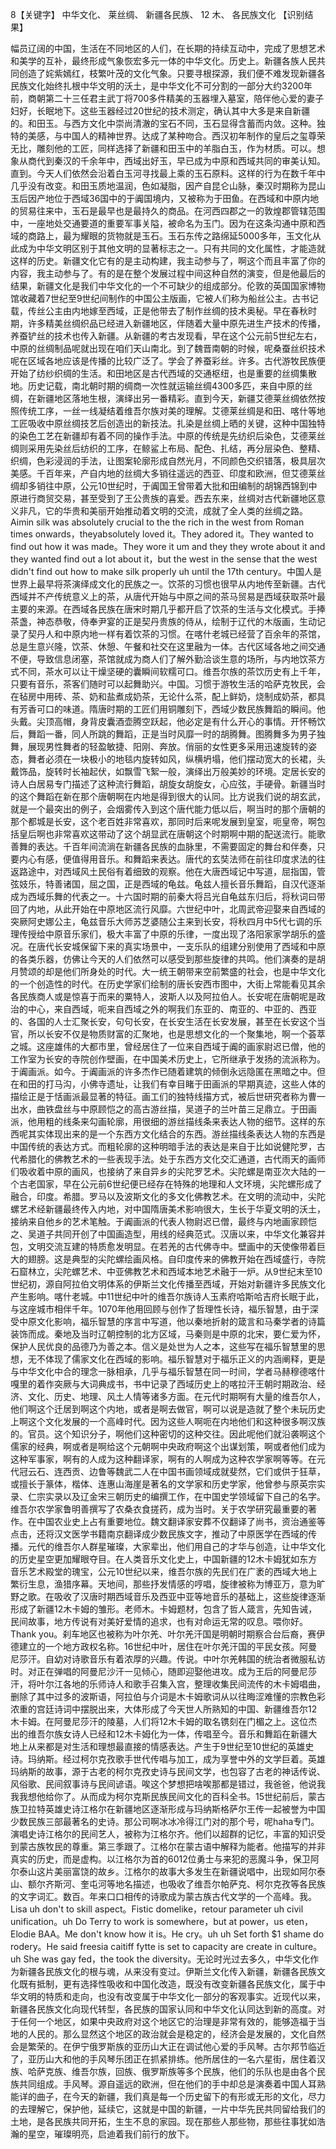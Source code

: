 8【关键字】 中华文化、 莱丝绸、 新疆各民族、 12 木、 各民族文化
【识别结果】
          
幅员辽阔的中国，生活在不同地区的人们，在长期的持续互动中，完成了思想艺术和美学的互补，最终形成气象恢宏多元一体的中华文化。历史上。新疆各族人民共同创造了姹紫嫣红，枝繁叶茂的文化气象。只要寻根探源，我们便不难发现新疆各民族文化始终扎根中华文明的沃土，是中华文化不可分割的一部分大约3200年前，商朝第二十三任君主武丁将700多件精美的玉器埋入墓室，陪伴他心爱的妻子妇好，长眠地下。这些玉器经过20世纪的技术测定，确认其中大多是来自新疆的。和田玉。与西方文化中崇尚清澈的宝石不同，玉石显得含蓄而内敛。这种。独特的美感，与中国人的精神世界。达成了某种吻合。西汉初年制作的皇后之玺尊荣无比，雕刻他的工匠，同样选择了新疆和田玉中的羊脂白玉，作为材质。可以。想象从商代到秦汉的千余年中，西域出好玉，早已成为中原和西域共同的审美认知。直到。今天人们依然会沿着白玉河寻找最上乘的玉石原料。这样的行为在数千年中几乎没有改变。和田玉质地温润，色如凝脂，因产自昆仑山脉，秦汉时期称为昆山玉后因产地位于西域36国中的于阗国境内，又被称为于田鱼。在西域和中原内地的贸易往来中，玉石是最早也是最持久的商品。在河西四郡之一的敦煌郡管辖范围中，一座地处交通要道的重要军事关隘，被命名为玉门。因为在这条沟通中原和西域的商路上，最为耀眼的货物就是玉石。玉石东传之路绵延5000多年，玉文化从此成为中华文明区别于其他文明的显著标志之一。只有共同的文化属性，才能造就这样的历史。新疆文化它有的是主动构建，我主动参与了，啊这个而且丰富了你的内容，我主动参与了。有的是在整个发展过程中间这种自然的演变，但是他最后的结果，新疆文化是我们中华文化的一个不可缺少的组成部分。伦敦的英国国家博物馆收藏着7世纪至9世纪间制作的中国公主版画，它被人们称为船丝公主。古书记载，传丝公主由内地嫁至西域，正是他带去了制作丝绸的技术奥秘。早在春秋时期，许多精美丝绸织品已经进入新疆地区，伴随着大量中原先进生产技术的传播，养蚕铲丝的技术也传入新疆。从新疆的考古发现看，早在这个公元前5世纪左右，中原的丝绸制品呢就出现在咱们天山南北。到了魏晋南朝的时候，呢桑蚕丝织技术呢在区域各地应该是传播的比较广泛了。学会了养蚕彩丝。许多。古代游牧民族便开始了纺纱织绸的生活。和田地区是古代西域的交通枢纽，也是重要的丝绸集散地。历史记载，南北朝时期的绸商一次性就运输丝绸4300多匹，来自中原的丝绸，在新疆地区落地生根，演绎出另一番精彩。直到今天，新疆艾德莱丝绸依然按照传统工序，一丝一线凝结着维吾尔族对美的理解。艾德莱丝绸是和田、喀什等地工匠吸收中原丝绸技艺后创造出的新技法。扎染是丝绸上晒的关键，这种中国独特的染色工艺在新疆却有着不同的操作手法。中原的传统是先纺织后染色，艾德莱丝绸则采用先染丝后纺织的工序，在鲸鲨上布局、配色、扎结，再分层染色、整精、织绸，色彩浸润的手法，让图案轮廓形成自然光月，不同颜色交织错落，极具层次美感。千百年来，产自内地的丝绸大多销往遥远的西亚、印度和欧洲，但艾德莱丝绸却多销往中原，公元10世纪时，于阗国王曾带着大批和田编制的胡锦西锦到中原进行商贸交易，甚至受到了王公贵族的喜爱。西去东来，丝绸对古代新疆地区意义非凡，它的华贵和美丽开始推动着文明的交流，成就了全人类的丝绸之路。Aimin silk was absolutely crucial to the the rich in the west from Roman times onwards，theyabsolutely loved it。They adored it。They wanted to find out how it was made。They wore it um and they they wrote about it and they wanted find out a lot about it，but the west in the sense that the west didn't find out how to make silk properly uh until the 17th century。中国人是世界上最早将茶演绎成文化的民族之一。饮茶的习惯也很早从内地传至新疆。古代西域并不产传统意义上的茶，从唐代开始与中原之间的茶马贸易是西域获取茶叶最主要的来源。在西域各民族在唐宋时期几乎都开启了饮茶的生活与文化模式。手捧茶盏，神态恭敬，侍奉尹宴的正是契丹贵族的侍从，绘制于辽代的木版画，生动记录了契丹人和中原内地一样有着饮茶的习惯。在喀什老城已经营了百余年的茶馆，总是生意兴隆，饮茶、休憩、午餐和社交在这里融为一体。古代区域各地之间交通不便，导致信息闭塞，茶馆就成为商人们了解外勤洽谈生意的场所，与内地饮茶方式不同，茶水可以让干燥坚硬的囊瞬间软糯可口。维吾尔族的茶饮历史有上千年，只要有音乐，茶客们随时可以起舞助兴。中国。习惯于游牧生活的哈萨克牧民，会在毡房中用砖、茶、奶和盐煮成奶茶，无论什么茶，配上鲜奶，烧制成奶茶，都具有芳香可口的味道。隋唐时期的工匠们用铜雕刻下，西域少数民族舞蹈的瞬间。他头戴。尖顶高帽，身背皮囊酒壶腾空跃起，他必定是有什么开心的事情。开怀畅饮后，舞蹈一番，同人所跳的舞蹈，正是当时风靡一时的胡腾舞。图腾舞多为男子独舞，展现男性舞者的轻盈敏捷、阳刚、奔放。俏丽的女性更多采用迅速旋转的姿态，舞者必须在一块极小的地毯内旋转如风，纵横坍塌，他们摆动宽大的长裙，头戴饰品，旋转时长袖起伏，如飘雪飞絮一般，演绎出万般美妙的环境。定居长安的诗人白居易专门描述了这种流行舞蹈，胡旋女胡旋女，心应弦，手硬骨。新疆当时的这个舞蹈在新在那个唐朝啊在内地是得到很大的认同。比方说我们说的胡玄武，就是一个最突出的例子，会烟雾传入到这个唐代能力低以后，啊当时的那个唐朝的那个都城是长安，这个老百姓非常喜欢，那同时后来呢发展到皇室，呃皇帝，啊包括皇后啊也非常喜欢这带动了这个胡显武在唐朝这个时期啊中期的配送流行。能歌善舞的表达。千百年间流淌在新疆各民族的血脉里，不需要固定的舞台和伴奏，只要内心有感，便值得用音乐。和舞蹈来表达。唐代的玄奘法师在前往印度求法的往返路途中，对西域风土民俗有着细致的观察。他在大唐西域记中写道，屈指国，管弦妓乐，特善诸国，屈之国，正是西域的龟兹。龟兹人擅长音乐舞蹈，自汉代逐渐成为西域乐舞的代表之一。十六国时期的前秦大将吕光自龟兹东归后，将秋词曰带回了内地，从此开始在中原地区流行风靡。六世纪中叶，北周武帝迎娶来自西域的突厥阿史娜公主，龟兹音乐大师苏芝婆随公主来到长安，将秋四月中5代七调的乐理传授给中原音乐家们，极大丰富了中原的乐律，一度出现了洛阳家家学胡乐的盛况。在唐代长安城保留下来的真实场景中，一支乐队的组建分别使用了西域和中原的各类乐器，仿佛让今天的人们依然可以感受到那些旋律的共鸣。他们演奏的是胡月赞颂的却是他们所身处的时代。大一统王朝带来空前繁盛的社会，也是中华文化的一个创造性的时代。在历史学家们绘制的唐长安西市图中，大街上常能看见其余各民族商人或是惊喜于而来的粟特人，波斯人以及阿拉伯人。长安呢在唐朝呢是政治的中心，来自西域，呃来自西域之外的啊我们东亚的、南亚的、中亚的、西亚的、各国的人士汇聚长安，句句长安，在长安生活在长安发展，甚至在长安这个当官，所以长安不仅是物质财富的汇聚地，也是思想文化的一个聚集地，啊一个荟萃之城。这座雄伟的大都市里，曾经居住了一位来自西域于阗的画家尉迟已僧，他的工作室为长安的寺院创作壁画，在中国美术历史上，它所继承于发扬的流派称为。于阗画派。如今。于阗画派的许多杰作已随着建筑的倾倒永远隐匿在黑暗之中。但在和田的打马沟，小佛寺遗址，让我们有幸目睹于田画派的早期真迹，这些人体的描绘正是于恬画派最显著的特征。画工们的独特线描方式，被后世研究者称为曹一出水，曲铁盘丝与中原顾恺之的高古游丝描，吴道子的兰叶苗三足鼎立。于田画派，他用粗的线条来勾画轮廓，用很细的游丝描线条来表达人物的细节。这样的东西呢其实体现出来的是一个东西方文化结合的东西。游丝描线条表达人物的东西是中国传统的表达方式。而粗轮廓的这种明暗手法的表达是来自于比如说健陀罗，古代希腊化的佛教艺术的一些表现手法。处于东西方文化交汇通道，古代雨天的画师们吸收着中原的画风，也接纳了来自异乡的尖陀罗艺术。尖陀螺是南亚次大陆的一个古老国家，早在公元前6世纪便已经存在特殊的地理和人文环境，尖陀螺形成了融合，印度。希腊。罗马以及波斯文化的多文化佛教艺术。在文明的流动中，尖陀螺艺术经新疆最终传入内地，对中国隋唐美术影响很大，生长于华夏文明的沃土，接纳来自他乡的艺术笔触。于阗画派的代表人物尉迟已僧，最终与内地画家顾恺之、吴道子共同开创了中国画造型，用线的经典范式。汉唐以来，中华文化兼容并包，文明交流互建的特质愈发明显。在若羌的古代佛寺中。壁画中的天使像带着巨大的翅膀。这是典型的尖陀螺绘画风格。自印度传来的佛教开始在西域盛行，寺院石窟林立，尖陀螺艺术、中亚佛教艺术和西域本地艺术融于一炉。从9世纪末至10世纪初，源自阿拉伯文明体系的伊斯兰文化传播至西域，开始对新疆许多民族文化产生影响。喀什老城。中11世纪中叶的维吾尔族诗人玉素府哈斯哈吉府长眠于此，与这座城市相伴千年。1070年他用回顾与创作了哲理性长诗，福乐智慧，由于深受中原文化影响，福乐智慧的序言中写道，他以秦地折射的箴言和马秦学者的诗篇装饰而成。秦地及当时辽朝控制的北方区域，马秦则是中原的北宋，要仁爱为怀，保护人民优良的品德乃为善之本。信义是处世为人之本，这些写在福乐智慧里的思想，无不体现了儒家文化在西域的影响。福乐智慧对于福乐正义的内涵阐释，更是与中华文化中合的理念一脉相承，几乎与福乐智慧在同一时间，学者马赫穆德喀什嘎里的着作突厥与大词典成书，书中记录了西域历史上的喀拉汗王朝时期政治、经济、文化、历史、地理、风土人情等诸多方面。在元代时期啊有大量的维吾尔人，他们啊这个迁居到啊这个内地，或者是啊去做官，啊可以说是造就了整个未玩历史上啊这个文化发展的一个高峰时代。因为这些人啊呃在内地他们和这种很多啊汉族的。官员。这个知识分子，啊他们这种密切的这种交往。因此呢他们就沿袭啊这个儒家的经典，啊或者是啊给这个元朝啊中央政府啊这个出谋划策，啊或者他们成为这种军事家，啊有的人成为这种翻译家，啊有的人啊成为这种农学家啊等等。在元代冠云石、连西贡、边鲁等魏武二人在中国书画领域成就斐然，它们或供于狂草，或擅长于篆体，楷体、连惠山海崖是著名的文学家和历史学家，他曾参与原英宗实录、仁宗实录以及辽金宋三朝历史的编撰工作，在中国史学领域留下自己的名字。维吾尔农学家鲁明善撰写了农桑衣食搓药，成为当时。关于农学研究最重要的著作。在中国农业史上占有重要地位。魏文翻译家安葬不仅翻译了尚书，资治通鉴等点击，还将汉文医学书籍南京翻译成少数民族文字，推动了中原医学在西域的传播。元代的维吾尔人群星璀璨，大家辈出，他们用自己的才华与创造，让中华文化的历史星空更加耀眼夺目。在人类音乐文化史上，中国新疆的12木卡姆犹如东方音乐艺术殿堂的瑰宝，公元10世纪以来，维吾尔族的先民们在广袤的西域大地上繁衍生息，渔猎序幕。天地间，那些抒发情感的哼唱，旋律被称为博亚万，意为旷野之歌。在吸收了汉唐时期西域音乐及西亚中亚等地音乐的基础上，这些旋律逐渐形成了新疆12木卡姆的雏形。老师木。卡姆题材，包含了哲人箴言，先知告诫，民间故事，地方传说有对美好爱情的追求，也有对命运无常的叹息。喂你好。Thank you。刹车地区也被称为叶尔羌、叶尔羌汗国是明朝时期察合台后裔，赛伊德建立的一个地方政权名称。16世纪中叶，居住在叶尔羌汗国的平民女孩。阿曼尼莎汗。自幼对诗歌音乐有着浓厚的兴趣。传说。中叶尔羌韩国的统治者微服私访时。对正在弹唱的阿曼尼沙汗一见倾心，随即迎娶他进攻。成为王后的阿曼尼莎汗，将叶尔江各地的乐师诗人和歌手召集入宫，整理收集民间流传的木卡姆唱曲，删除了其中过多的波斯语，阿拉伯与介词是木卡姆歌词从以往晦涩难懂的宗教色彩浓重的宫廷诗词中摆脱出来，大体形成了今天世人所熟知的中国、新疆维吾尔12木卡姆。在阿曼尼莎汗的陵墓，人们将12木卡姆的取名镌刻在门楣之上。这位杰出的维吾尔族女诗人已经和12木卡姆化为一体，传唱至今。音乐和舞蹈在新疆大地上从来都是对生活和理想最直接的情感表达。产生于9世纪至10世纪的英雄史诗。玛纳斯。经过柯尔克孜歌手世代传唱与加工，成为享誉中外的文学巨着。英雄玛纳斯的故事，源于古老的柯尔克孜史诗与民间文学，也包容了古老的神话传说、风俗歌、民间叙事诗与民间谚语。唉这个梦想把啥唉那都是错过，我爸爸，他说我我我想他给你了。从而成为柯尔克斯民族民间文化的百科全书。15世纪前后，蒙古族卫拉特英雄史诗江格尔在新疆地区逐渐形成与玛纳斯格萨尔王传一起被誉为中国少数民族三部最著名的史诗。那公司啊冰冰冷得江门对的那个号，呢haha专门。演唱史诗江格尔的民间艺人，被称为江格尔齐。他们以超群的记忆，丰富的知识受到蒙古族牧民的尊重。第三季跟了。江格尔在蒙古语中解释为能者。他描写的并非真实的历史，而是虚构。以江格尔为首的6012位勇士与来犯的恶魔斗争，保卫阿尔泰山这片美丽富饶的故乡。江格尔的故事大多发生在新疆说唱中，出现如阿尔泰山、额尔齐斯河、奎屯河等地名描述，也吸收了维吾尔帕萨克、柯尔克孜等各民族的文字词汇。数百。年来口口相传的诗歌成为蒙古族古代文学的一个高峰。我。Lisa uh don't to skill aspect。Fistic domelike，retour parameter uh civil unification。uh Do Terry to work is somewhere，but at power，us eten，Elodie BAA。Me don't know how it is。He cry。uh uh Set forth $1 shame do rodery。He said freesia caitiff fytte is set to capacity are create in culture。uh She was gay fed，the took the diversity。无论时光过去多久，中华文化作为新疆各民族文化的根与魂，从来没有变过。伊斯兰文化传入新疆，新疆各民族文化既有抵制，更有选择性吸收和中国化改造，既没有改变新疆各民族文化，属于中华文明的特质和走向，也没有改变属于中华文化一部分的客观事实。近现代以来，新疆各民族文化向现代转型，各民族的国家认同和中华文化认同达到新的高度。对于任何一个地区，如果中央政府对这个地区它的治理是非常有效的，能够造福于当地的人民的。那么显然这个地区的政治就会是稳定的，经济会是发展的，文化自然会是繁荣的。在伊宁俄罗斯族的亚历山大正在调试他心爱的手风琴。古尔邦节临近了，亚历山大和他的手风琴乐团正在抓紧排练。他所居住的一名六星街，居住着汉族、哈萨克族、维吾尔族，回族、俄罗斯族等多个民族，他们的乐队也是由各个民族共同组成。手风琴。源自遥远的欧洲，但在他们的手中却总是演奏着中国人耳熟能详的曲子，在今天的新疆，我们真是每一个历史留下的有形或无形的文化，尽力的去理解它，保护他，延续它，这就是中国的新疆，一片中华先民共同留给我们的土地，是各民族共同开拓，生生不息的家园。现在那些人那些物，那些往事犹如浩瀚的星空，璀璨明亮，启迪着我们前行的放下。


